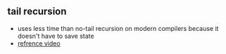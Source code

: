 ## tail recursion
- uses less time than no-tail recursion on modern compilers because it doesn't have to save state
- [refrence video](https://www.youtube.com/watch?v=fBxfQJ92fz8&list=PL0SWhLkCGuU9UWKj4QA4Xc-jbrsd-FN1a&index=8)
